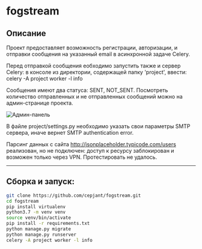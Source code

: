 # fogstream


## Описание

Проект предоставляет возможность регистрации, авторизации, и отправки сообщения на указанный email в асинхронной задаче Celery.

Перед отправкой сообщения еобходимо запустить также и сервер Celery:
в консоле из директории, содержащей папку 'project', ввести:
celery -A project worker -l info

Сообщения имеют два статуса: SENT, NOT_SENT. 
Посмотреть количество отправленных и не отправленных сообщений можно на админ-странице проекта.

![Админ-панель](https://i.imgur.com/BzMChSP.png "Админ-панель")

В файле project/settings.py необходимо указать свои параметры SMTP сервера, иначе вернет SMTP authentication error.

Парсинг данных с сайта http://jsonplaceholder.typicode.com/users реализован, но не подключен: 
доступ к ресурсу заблокирован и возможен только через VPN. Протестировать не удалось.

____

## Сборка и запуск:


```bash
git clone https://github.com/cepjant/fogstream.git
cd fogstream
pip install virtualenv
python3.7 -m venv venv
source venv/bin/activate
pip install -r requirements.txt
python manage.py migrate
python manage.py runserver
celery -A project worker -l info
```

